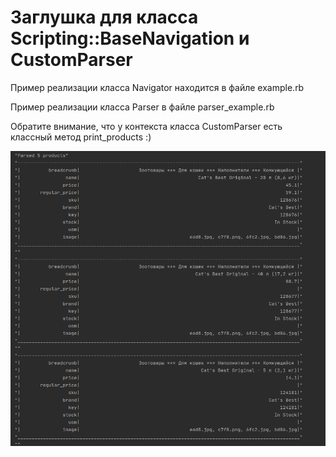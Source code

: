 # Заглушка для класса Scripting::BaseNavigation и CustomParser

Пример реализации класса Navigator находится в файле example.rb

Пример реализации класса Parser в файле parser_example.rb

Обратите внимание, что у контекста класса CustomParser есть классный метод print_products :)

![результат вывода print_products](./screen.png)
